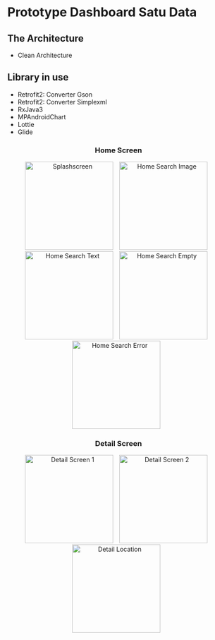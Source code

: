 Prototype Dashboard Satu Data 
==
The Architecture
--
- Clean Architecture

Library in use
--
- Retrofit2: Converter Gson
- Retrofit2: Converter Simplexml
- RxJava3
- MPAndroidChart
- Lottie
- Glide

<h3 align="center"> Home Screen </h3>
<p align="center">
<img src="assets/splashscreen.png"
        alt="Splashscreen"    
        style="margin-right: 10px;"    
        width="200" />
    <img src="assets/home-search-image.png"
        alt="Home Search Image"    
        style="margin-right: 10px;"    
        width="200" />
    <img src="assets/home-search-query.png"
        alt="Home Search Text"    
        style="margin-right: 10px;"    
        width="200" />
    <img src="assets/home-search-empty.png"
            alt="Home Search Empty"    
            style="margin-right: 10px;"
            width="200" />
    <img src="assets/home-search-error.png"
        alt="Home Search Error"    
        style="margin-right: 10px;"
        width="200" />
</p>

<h3 align="center"> Detail Screen </h3>
<p align="center">
    <img src="assets/detail-main.png"
        alt="Detail Screen 1"    
        style="margin-right: 10px;"    
        width="200" />
    <img src="assets/detail-detail.png"
        alt="Detail Screen 2"    
        style="margin-right: 10px;"    
        width="200" />
    <img src="assets/detail-location.png"
        alt="Detail Location"    
        style="margin-right: 10px;"    
        width="200" />
</p>


